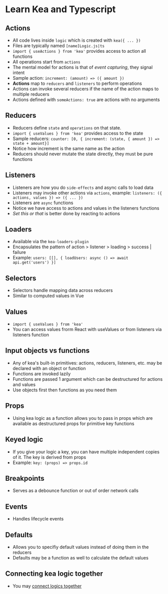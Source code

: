 # Learn Kea and Typescript

## Actions

- All code lives inside `logic` which is created with `kea({ ... })`
- Files are typically named `[name]Logic.js|ts`
- `import { useActions } from 'kea'` provides access to action all functions
- All operations start from `actions`
- The mental model for actions is that of *event capturing*, they signal intent
- Sample action: `increment: (amount) => ({ amount })`
- **Actions** map to `reducers` and `listeners` to perform operations
- Actions can invoke several reducers if the name of the action maps to multiple reducers
- Actions defined with `someActions: true` are actions with no arguments

## Reducers

- Reducers define `state` and `operations` on that state.
- `import { useValues } from 'kea'` provides access to the state
- Sample reducers: `counter: [0, { increment: (state, { amount }) => state + amount}]`
- Notice how increment is the same name as the action
- Reducers should never mutate the state directly, they must be pure functions

## Listeners

- Listeners are how you do `side-effects` and async calls to load data
- Listeners may invoke other actions via `actions`, example: `listeners: ({ actions, values }) => ({ ... })`
- Listeners are `async` functions
- Notice we have access to actions and values in the listeners functions
- *Set this or that* is better done by reacting to actions

## Loaders

- Available via the `kea-loaders-plugin`
- Encapsulates the pattern of action > listener > loading > success | failure
- Example: `users: [[], { loadUsers: async () => await api.get('users') }]`

## Selectors

- Selectors handle mapping data across reducers
- Similar to computed values in Vue

## Values

- `import { useValues } from 'kea'`
- You can access values frorm React with useValues or from listeners via listeners function

## Input objects vs functions

- Any of kea's built-in primitives: actions, reducers, listeners, etc. may be declared with an object or function
- Functions are invoked lazily
- Functions are passed 1 argument which can be destructured for actions and values
- Use objects first then functions as you need them

## Props

- Using kea logic as a function allows you to pass in props which are available as destructured props for primitive key functions

## Keyed logic

- If you give your logic a key, you can have multiple independent copies of it. The key is derived from props
- Example: `key: (props) => props.id`

## Breakpoints

- Serves as a debounce function or out of order network calls

## Events

- Handles lifecycle events

## Defaults

- Allows you to specifiy default values instead of doing them in the reducers
- Defaults may be a function as well to calculate the default values

## Connecting kea logic together

- You may [connect logics together](https://kea.js.org/docs/guide/additional#connecting-logic-together)